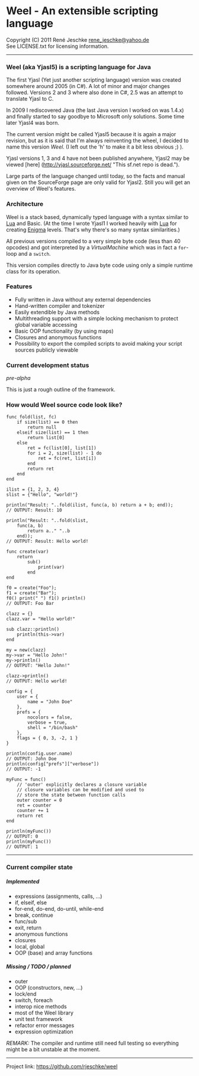 # Weel - An extensible scripting language
Copyright (C) 2011 René Jeschke <rene_jeschke@yahoo.de>  
See LICENSE.txt for licensing information.

***

### Weel (aka Yjasl5) is a scripting language for Java

The first Yjasl (Yet just another scripting language) version
was created somewhere around 2005 (in C#). A lot of minor and
major changes followed. Versions 2 and 3 where also done in
C#, 2.5 was an attempt to translate Yjasl to C.

In 2009 I rediscovered Java (the last Java version I worked on
was 1.4.x) and finally started to say goodbye to Microsoft only
solutions. Some time later Yjasl4 was born. 

The current version might be called Yjasl5 because it is again
a major revision, but as it is said that I'm always reinventing
the wheel, I decided to name this version *Weel*. (I left out the
'h' to make it a bit less obvious ;) ).

Yjasl versions 1, 3 and 4 have not been published anywhere, Yjasl2
may be viewed [here] (http://yjasl.sourceforge.net/ "This sf.net repo is dead."). 

Large parts of the language changed until today, so the facts and manual
given on the SourceForge page are only valid for Yjasl2. Still you will
get an overview of Weel's features.

### Architecture

Weel is a stack based, dynamically typed language with a syntax similar 
to [Lua] and Basic. (At the time I wrote Yjasl1 I worked heavily 
with [Lua] for creating [Enigma] levels. That's why there's so many
syntax similarities.)

All previous versions compiled to a very simple byte code (less
than 40 opcodes) and got interpreted by a *VirtualMachine* which was
in fact a `for`-loop and a `switch`.

This version compiles directly to Java byte code using only a simple 
runtime class for its operation. 

### Features

*   Fully written in Java without any external dependencies
*   Hand-written compiler and tokenizer
*   Easily extendible by Java methods 
*   Multithreading support with a simple locking mechanism to protect
    global variable accessing 
*   Basic OOP functionality (by using maps)
*   Closures and anonymous functions
*   Possibility to export the compiled scripts to avoid making
    your script sources publicly viewable  

### Current development status

*pre-alpha*

This is just a rough outline of the framework.

### How would Weel source code look like?

	func fold(list, fc)
		if size(list) == 0 then
			return null
		elseif size(list) == 1 then
			return list[0]
		else
			ret = fc(list[0], list[1])
			for i = 2, size(list) - 1 do
				ret = fc(ret, list[i])
		    end
		    return ret
		end
	end

	ilist = {1, 2, 3, 4}
	slist = {"Hello", "world!"}
	
	println("Result: "..fold(ilist, func(a, b) return a + b; end));
	// OUTPUT: Result: 10
	
	println("Result: "..fold(slist, 
		func(a, b) 
			return a.." "..b
		end));
	// OUTPUT: Result: Hello world!
	
	func create(var)
		return 
			sub()
				print(var)
			end
	end

	f0 = create("Foo");
	f1 = create("Bar");
	f0() print(" ")	f1() println()
	// OUTPUT: Foo Bar
	
	clazz = {}
	clazz.var = "Hello world!"
	
	sub clazz::println()
		println(this->var)
	end
	
	my = new(clazz)
	my->var = "Hello John!"
	my->println()
	// OUTPUT: "Hello John!"
	
	clazz->println()
	// OUTPUT: Hello world!

	config = {
		user = {
			name = "John Doe"
		},
		prefs = {
			nocolors = false,
			verbose = true,
			shell = "/bin/bash"
		},
		flags = { 0, 3, -2, 1 }
	}
	
	println(config.user.name)
	// OUTPUT: John Doe
	println(config["prefs"]["verbose"])
	// OUTPUT: -1
	
	myFunc = func()
		// 'outer' explicitly declares a closure variable
		// closure variables can be modified and used to
		// store the state between function calls
		outer counter = 0
		ret = counter
		counter += 1
		return ret
	end
	
	println(myFunc())
	// OUTPUT: 0
	println(myFunc())
	// OUTPUT: 1
	
***

### Current compiler state

##### Implemented

*   expressions (assignments, calls, ...)
*	if, elseif, else
*   for-end, do-end, do-until, while-end
*	break, continue
*	func/sub
*	exit, return
*	anonymous functions
*	closures
*	local, global
*	OOP (base) and array functions

##### Missing / TODO / planned

*	outer
*	OOP (constructors, new, ...)
*	lock/end
*	switch, foreach
*	interop nice methods
*	most of the Weel library
*	unit test framework
*	refactor error messages
*	expression optimization

*REMARK:* The compiler and runtime still need full testing so everything
might be a bit unstable at the moment. 

***

[Lua]: http://www.lua.org/ "The Programming Language Lua"
[Enigma]: http://www.nongnu.org/enigma/ "Enigma is a puzzle game inspired by Oxyd on the Atari ST and Rock'n'Roll on the Amiga"

[$PROFILE$]: extended "Txtmark processing information."

Project link: <https://github.com/rjeschke/weel>
